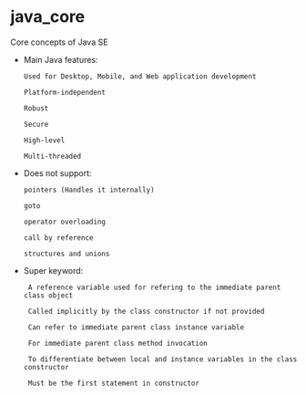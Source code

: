 # java_core

Core concepts of Java SE

- Main Java features:

      Used for Desktop, Mobile, and Web application development
    
      Platform-independent
    
      Robust
    
      Secure
    
      High-level
    
      Multi-threaded
    
- Does not support:

      pointers (Handles it internally)
    
      goto
    
      operator overloading
    
      call by reference
    
      structures and unions

- Super keyword:

       A reference variable used for refering to the immediate parent class object
       
       Called implicitly by the class constructor if not provided  
       
       Can refer to immediate parent class instance variable
       
       For immediate parent class method invocation
       
       To differentiate between local and instance variables in the class constructor
       
       Must be the first statement in constructor

